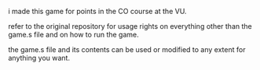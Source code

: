 i made this game for points in the CO course at the VU. 

refer to the original repository for usage rights on everything other than the game.s file and on how to run the game.

the game.s file and its contents can be used or modified to any extent for anything you want.
